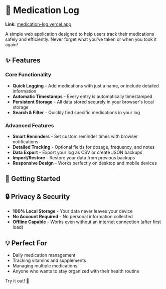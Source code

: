# 💊 Medication Log
**Link:** [medication-log.vercel.app](https://medication-log.vercel.app)

A simple web application designed to help users track their medications safely and efficiently. Never forget what you've taken or when you took it again!

## ✨ Features

### Core Functionality
- **Quick Logging** - Add medications with just a name, or include detailed information
- **Automatic Timestamps** - Every entry is automatically timestamped
- **Persistent Storage** - All data stored securely in your browser's local storage
- **Search & Filter** - Quickly find specific medications in your log

### Advanced Features
- **Smart Reminders** - Set custom reminder times with browser notifications
- **Detailed Tracking** - Optional fields for dosage, frequency, and notes
- **Data Export** - Export your log as CSV or create JSON backups
- **Import/Restore** - Restore your data from previous backups
- **Responsive Design** - Works perfectly on desktop and mobile devices

## 🚀 Getting Started


## 🔒 Privacy & Security

- **100% Local Storage** - Your data never leaves your device
- **No Account Required** - No personal information collected
- **Offline Capable** - Works even without an internet connection (after first load)

## 💡 Perfect For

- Daily medication management
- Tracking vitamins and supplements  
- Managing multiple medications
- Anyone who wants to stay organized with their health routine

Try it out! 🚀
